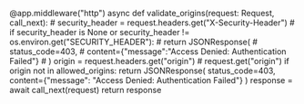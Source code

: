 @app.middleware("http")
async def validate_origins(request: Request, call_next):
    # security_header = request.headers.get("X-Security-Header")
    # if security_header is None or security_header != os.environ.get("SECURITY_HEADER"):
    #     return JSONResponse(
    #         status_code=403,
    #         content={"message":"Access Denied: Authentication Failed"}
    #     )
    origin = request.headers.get("origin")  # request.get("origin")
    if origin not in allowed_origins:
        return JSONResponse(
            status_code=403, content={"message": "Access Denied: Authentication Failed"}
        )
    response = await call_next(request)
    return response
